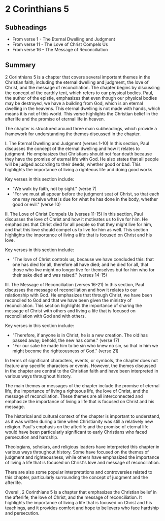 # 2 Corinthians 5

## Subheadings

* From verse 1 - The Eternal Dwelling and Judgment
* From verse 11 - The Love of Christ Compels Us
* From verse 16 - The Message of Reconciliation

## Summary

2 Corinthians 5 is a chapter that covers several important themes in the Christian faith, including the eternal dwelling and judgment, the love of Christ, and the message of reconciliation. The chapter begins by discussing the concept of the earthly tent, which refers to our physical bodies. Paul, the author of the epistle, emphasizes that even though our physical bodies may be destroyed, we have a building from God, which is an eternal dwelling in the heavens. This eternal dwelling is not made with hands, which means it is not of this world. This verse highlights the Christian belief in the afterlife and the promise of eternal life in heaven.

The chapter is structured around three main subheadings, which provide a framework for understanding the themes discussed in the chapter.

I. The Eternal Dwelling and Judgment (verses 1-10)
In this section, Paul discusses the concept of the eternal dwelling and how it relates to judgment. He emphasizes that Christians should not fear death because they have the promise of eternal life with God. He also states that all people will be judged according to their deeds, whether good or bad. This highlights the importance of living a righteous life and doing good works.

Key verses in this section include:
- "We walk by faith, not by sight." (verse 7)
- "For we must all appear before the judgment seat of Christ, so that each one may receive what is due for what he has done in the body, whether good or evil." (verse 10)

II. The Love of Christ Compels Us (verses 11-15)
In this section, Paul discusses the love of Christ and how it motivates us to live for him. He emphasizes that Christ died for all people so that they might live for him, and that this love should compel us to live for him as well. This section highlights the importance of living a life that is focused on Christ and his love.

Key verses in this section include:
- "The love of Christ controls us, because we have concluded this: that one has died for all, therefore all have died; and he died for all, that those who live might no longer live for themselves but for him who for their sake died and was raised." (verses 14-15)

III. The Message of Reconciliation (verses 16-21)
In this section, Paul discusses the message of reconciliation and how it relates to our relationship with God. He emphasizes that through Christ, we have been reconciled to God and that we have been given the ministry of reconciliation. This section highlights the importance of sharing the message of Christ with others and living a life that is focused on reconciliation with God and with others.

Key verses in this section include:
- "Therefore, if anyone is in Christ, he is a new creation. The old has passed away; behold, the new has come." (verse 17)
- "For our sake he made him to be sin who knew no sin, so that in him we might become the righteousness of God." (verse 21)

In terms of significant characters, events, or symbols, the chapter does not feature any specific characters or events. However, the themes discussed in the chapter are central to the Christian faith and have been interpreted in various ways throughout history.

The main themes or messages of the chapter include the promise of eternal life, the importance of living a righteous life, the love of Christ, and the message of reconciliation. These themes are all interconnected and emphasize the importance of living a life that is focused on Christ and his message.

The historical and cultural context of the chapter is important to understand, as it was written during a time when Christianity was still a relatively new religion. Paul's emphasis on the afterlife and the promise of eternal life would have been particularly significant to early Christians who faced persecution and hardship.

Theologians, scholars, and religious leaders have interpreted this chapter in various ways throughout history. Some have focused on the themes of judgment and righteousness, while others have emphasized the importance of living a life that is focused on Christ's love and message of reconciliation.

There are also some popular interpretations and controversies related to this chapter, particularly surrounding the concept of judgment and the afterlife.

Overall, 2 Corinthians 5 is a chapter that emphasizes the Christian belief in the afterlife, the love of Christ, and the message of reconciliation. It highlights the importance of living a life that is focused on Christ and his teachings, and it provides comfort and hope to believers who face hardship and persecution.